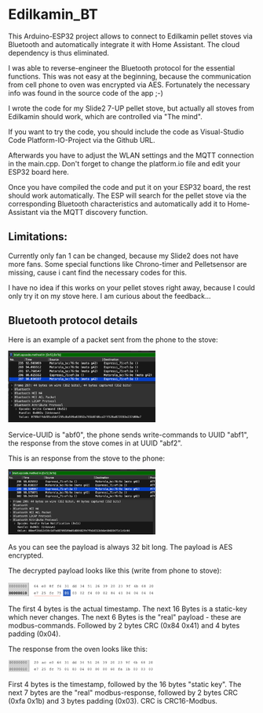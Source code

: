 # Edilkamin_BT

This Arduino-ESP32 project allows to connect to Edilkamin pellet stoves via Bluetooth and automatically integrate it with Home Assistant. The cloud dependency is thus eliminated. 

I was able to reverse-engineer the Bluetooth protocol for the essential functions. This was not easy at the beginning, because the communication from cell phone to oven was encrypted via AES. Fortunately the necessary info was found in the source code of the app ;-)

I wrote the code for my Slide2 7-UP pellet stove, but actually all stoves from Edilkamin should work, which are controlled via "The mind".

If you want to try the code, you should include the code as Visual-Studio Code Platform-IO-Project via the Github URL. 

Afterwards you have to adjust the WLAN settings and the MQTT connection in the main.cpp. Don't forget to change the platform.io file and edit your ESP32 board here.

Once you have compiled the code and put it on your ESP32 board, the rest should work automatically. The ESP will search for the pellet stove via the corresponding Bluetooth characteristics and automatically add it to Home-Assistant via the MQTT discovery function.

## Limitations:

Currently only fan 1 can be changed, because my Slide2 does not have more fans. Some special functions like Chrono-timer and Pelletsensor are missing, cause i cant find the necessary codes for this.

I have no idea if this works on your pellet stoves right away, because I could only try it on my stove here. I am curious about the feedback...

## Bluetooth protocol details

Here is an example of a packet sent from the phone to the stove:

<img src="./images/Write.png" alt="Write" title="Write" width="300">

Service-UUID is "abf0", the phone sends write-commands to UUID "abf1", the response from the stove comes in at UUID "abf2".

This is an response from the stove to the phone:

<img src="./images/Response.png" alt="Write" title="Write" width="300">

As you can see the payload is always 32 bit long. The payload is AES encrypted. 

The decrypted payload looks like this (write from phone to stove):

<img src="./images/Write-payload.png" alt="Write" title="Write" width="300">

The first 4 bytes is the actual timestamp. The next 16 Bytes is a static-key which never changes. The next 6 Bytes is the "real" payload - these are modbus-commands. Followed by 2 bytes CRC (0x84 0x41) and 4 bytes padding (0x04).

The response from the oven looks like this:

<img src="./images/Response-payload.png" alt="Write" title="Write" width="300">

First 4 bytes is the timestamp, followed by the 16 bytes "static key". The next 7 bytes are the "real" modbus-response, followed by 2 bytes CRC (0xfa 0x1b) and 3 bytes padding (0x03). CRC is CRC16-Modbus.



